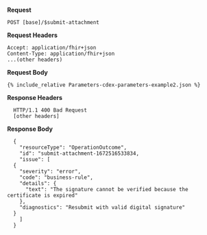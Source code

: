 
**Request**

~~~
POST [base]/$submit-attachment
~~~

**Request Headers**

~~~
Accept: application/fhir+json
Content-Type: application/fhir+json
...(other headers)
~~~

**Request Body**

~~~
{% include_relative Parameters-cdex-parameters-example2.json %}
~~~

**Response Headers**

~~~
  HTTP/1.1 400 Bad Request
  [other headers]
~~~

**Response Body**

~~~
  {
    "resourceType": "OperationOutcome",
    "id": "submit-attachment-1672516533834,
    "issue": [
  {
    "severity": "error",
    "code": "business-rule",
    "details": {
      "text": "The signature cannot be verified because the certificate is expired"
    },
    "diagnostics": "Resubmit with valid digital signature"
  }
    ]
  }
~~~
